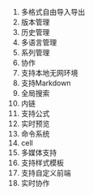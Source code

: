 1. 多格式自由导入导出
2. 版本管理
3. 历史管理
3. 多语言管理
3. 系列管理
3. 协作
1. 支持本地无网环境
1. 支持Markdown
1. 全局搜索
2. 内链
1. 支持公式
1. 实时预览
2. 命令系统
2. cell
1. 多媒体支持
1. 支持样式模板
2. 支持自定义前端
1. 实时协作